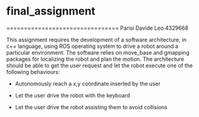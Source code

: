 # final_assignment
================================
Parisi Davide Leo 4329668 

This assignment requires the development of a software architecture, in c++ language, using ROS operating system to drive a robot around a particular environment. The software relies on move_base and gmapping packages for localizing the robot and plan the motion.
The architecture should be able to get the user request and let the robot execute one of the following behaviours:

* Autonomously reach a x,y coordinate inserted by the user

* Let the user drive the robot with the keyboard

* Let the user drive the robot assisting them to avoid collisions

